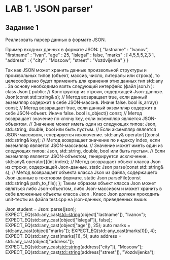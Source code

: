 # LAB 1. 'JSON parser'
## Задание 1
Реализовать парсер данных в формате JSON.

Пример входных данных в формате JSON:
{
"lastname" : "Ivanov", "firstname" : "Ivan", "age" : 25,
"islegal" : false, "marks" : [
4,5,5,5,2,3 ],
"address" : {
"city" : "Moscow", "street" : "Vozdvijenka"
} }

Так как JSON может хранить данные произвольной структуры и произвольных типов (объект, массив, число, литералы
или строка), то целесообразно будет применить для хранения этих данных тип std::any . За основу необходимо взять следующий интерфейс (файл json.h ):
class Json { public:
// Конструктор из строки, содержащей Json-данные.
Json(const std::string& s);
// Метод возвращает true, если данный экземпляр содержит в себе JSON-массив. Иначе false.
bool is_array() const;
// Метод возвращает true, если данный экземпляр содержит в себе JSON-объект. Иначе false.
bool is_object() const;
// Метод возвращает значение по ключу key, если экземпляр является JSON-объектом.
// Значение может иметь один из следующих типов: Json, std::string, double, bool или быть пустым. // Если экземпляр является JSON-массивом, генерируется исключение.
std::any& operator[](const std::string& key);
// Метод возвращает значение по индексу index, если экземпляр является JSON-массивом.
// Значение может иметь один из следующих типов: Json, std::string, double, bool или быть пустым. // Если экземпляр является JSON-объектом, генерируется исключение.
std::any& operator[](int index);
// Метод возвращает объект класса Json из строки, содержащей Json-данные.
static Json parse(const std::string& s);
// Метод возвращает объекта класса Json из файла, содержащего Json-данные в текстовом формате.
static Json parseFile(const std::string& path_to_file); };
Таким образом объект класса Json может являться либо Json-объектом, либо Json-массивом и может хранить в себе вложенные объекты класса Json .
Класс Json должен проходить unit-тесты из файла test.cpp на json-данных, приведённых выше:

Json student = Json::parse(json); EXPECT_EQ(std::any_cast<std::string>(object["lastname"]), "Ivanov"); EXPECT_EQ(std::any_cast<bool>(object["islegal"]), false); EXPECT_EQ(std::any_cast<int>(object["age"]), 25);
auto marks = std::any_cast<Json>(object["marks"]); EXPECT_EQ(std::any_cast<int>(marks[0]), 4); EXPECT_EQ(std::any_cast<int>(marks[1]), 5);
auto address = std::any_cast<Json>(object["address"]); EXPECT_EQ(std::any_cast<std::string>(address["city"]), "Moscow"); EXPECT_EQ(std::any_cast<std::string>(address["street"]), "Vozdvijenka");
  
